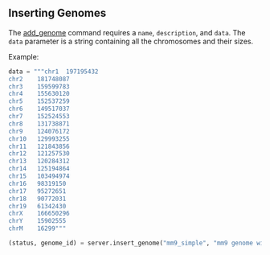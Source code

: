 ## Inserting Genomes

The [add_genome](http://deepblue.mpi-inf.mpg.de/api.html#api-add_genome) command requires a ```name```, ```description```, and ```data```.
The ```data``` parameter is a string containing all the chromosomes and their sizes.

Example:

```python
data = """chr1	197195432
chr2	181748087
chr3	159599783
chr4	155630120
chr5	152537259
chr6	149517037
chr7	152524553
chr8	131738871
chr9	124076172
chr10	129993255
chr11	121843856
chr12	121257530
chr13	120284312
chr14	125194864
chr15	103494974
chr16	98319150
chr17	95272651
chr18	90772031
chr19	61342430
chrX	166650296
chrY	15902555
chrM	16299"""

(status, genome_id) = server.insert_genome("mm9_simple", "mm9 genome with the main chromosomes", data, user_key)
```
